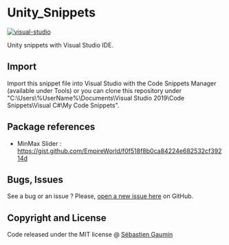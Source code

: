 # Unity_Snippets
[![visual-studio](https://img.shields.io/badge/visualstudio-2019-purple)](https://visualstudio.microsoft.com/fr/vs/)

Unity snippets with Visual Studio IDE.

## Import
Import this snippet file into Visual Studio with the Code Snippets Manager (available under Tools) or you can clone this repository under "C:\Users\\%UserName%\Documents\Visual Studio 2019\Code Snippets\Visual C#\My Code Snippets".

## Package references
- MinMax Slider : https://gist.github.com/EmpireWorld/f0f518f8b0ca84224e682532cf39214d

## Bugs, Issues
See a bug or an issue ? Please, [open a new issue here](https://github.com/sgaumin/Unity_Snippets/issues) on GitHub.

## Copyright and License
Code released under the MIT license @ [Sébastien Gaumin](https://github.com/sgaumin)
